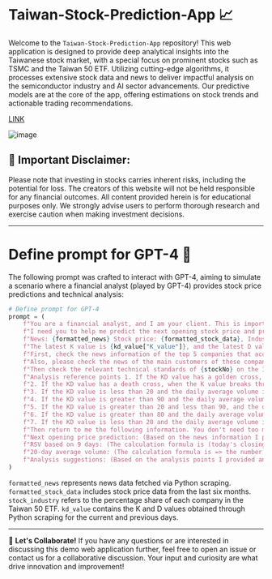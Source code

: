 # Taiwan-Stock-Prediction-App 📈

Welcome to the `Taiwan-Stock-Prediction-App` repository! This web application is designed to provide deep analytical insights into the Taiwanese stock market, with a special focus on prominent stocks such as TSMC and the Taiwan 50 ETF. Utilizing cutting-edge algorithms, it processes extensive stock data and news to deliver impactful analysis on the semiconductor industry and AI sector advancements. Our predictive models are at the core of the app, offering estimations on stock trends and actionable trading recommendations.

[LINK](https://jackyleedesign.github.io/chatGPT4o-taiwan-stocks-prediction/)

![image](https://raw.githubusercontent.com/JackyLeeDesign/chatGPT4o-taiwan-stocks-prediction/main/demo.png)

## 🚨 Important Disclaimer:
Please note that investing in stocks carries inherent risks, including the potential for loss. The creators of this website will not be held responsible for any financial outcomes. All content provided herein is for educational purposes only. We strongly advise users to perform thorough research and exercise caution when making investment decisions.

---

# Define prompt for GPT-4 🤖
The following prompt was crafted to interact with GPT-4, aiming to simulate a scenario where a financial analyst (played by GPT-4) provides stock price predictions and technical analysis:

```python
# Define prompt for GPT-4
prompt = (
    f"You are a financial analyst, and I am your client. This is important to me. Predicting failure will result in a loss of my trust."
    f"I need you to help me predict the next opening stock price and provide relevant technical analysis based on the following data."
    f"News: {formatted_news} Stock price: {formatted_stock_data}, Industry share: {stock_industry}, Stock price prediction for the first five days: {get_stock_info_prediction_five_days(stockNo,5)}, Today's date: {time.strftime('%Y-%m-%d')}, Other reference information: https://tw.stock.yahoo.com/quote/{stockNo}.TW"
    f"The latest K value is {kd_value["K_value"]}, and the latest D value is {kd_value["D_value"]}. You do not need to calculate today's KD."
    f"First, check the news information of the top 5 companies that account for {stockNo} in the past 2 days, which can be used as a reference for stock price prediction"
    f"Also, please check the news of the main customers of these companies in the past 2 days, which can be used as a reference for stock price prediction"
    f"Then check the relevant technical standards of {stockNo} on the Internet today as a reference"
    f"Analysis reference points 1. If the KD value has a golden cross, when the K value breaks through the D value from below, it is called the 'KD golden cross', indicating that the stock price trend has turned bullish, and the buy signal is provided. Analytical suggestions please remind me 'buy point'"
    f"2. If the KD value has a death cross, when the K value breaks through the D value from above, it is called the 'KD death cross', indicating that the stock price trend has turned bearish, and the sell signal is provided. Analytical suggestions please remind me 'sell point'"
    f"3. If the KD value is less than 20 and the daily average volume is greater than the average volume of 20 days, the analytical suggestion please remind me 'buy point'"
    f"4. If the KD value is greater than 90 and the daily average volume is less than the average volume of 20 days, the analytical suggestion please remind me 'sell point'"
    f"5. If the KD value is greater than 20 and less than 90, and the daily average volume is greater than the average volume of 20 days, the analytical suggestion please remind me 'continue to observe'"
    f"6. If the KD value is greater than 80 and the daily average volume is greater than the average volume of 20 days, the analytical suggestion please remind me 'high-end oscillation'"
    f"7. If the KD value is less than 20 and the daily average volume is less than the average volume of 20 days, the analytical suggestion please remind me 'low-end oscillation'"
    f"Then return to me the following information. You don't need too much text explanation, just the result"
    f"Next opening price prediction: (Based on the news information I provided, the news information you queried, and the stock market price in the past six months, and the other reference information I provided, predict according to your technical and professional analysis) ex.1xx.x (TWD)"
    f"RSV based on 9 days: (The calculation formula is (today's closing price - the lowest price in the past 9 days) / (the highest price in the past 9 days - the lowest price in the past 9 days) * 100)"
    f"20-day average volume: (The calculation formula is => the number of shares traded within 20 days (look back 20 days from the stock price data, including today by default, if there is no data today, calculate it one day earlier) / 20)"
    f"Analysis suggestions: (Based on the analysis points I provided and your technical analysis, as well as your views on current affairs, international, and social trends, explain your analysis, provide buy points, sell points, continuous observation, etc. Suggestions)"
)
```

`formatted_news` represents news data fetched via Python scraping.
`formatted_stock_data` includes stock price data from the last six months.
`stock_industry` refers to the percentage share of each company in the Taiwan 50 ETF.
`kd_value` contains the K and D values obtained through Python scraping for the current and previous days.

---

🤝 **Let's Collaborate!**
If you have any questions or are interested in discussing this demo web application further, feel free to open an issue or contact us for a collaborative discussion. Your input and curiosity are what drive innovation and improvement!